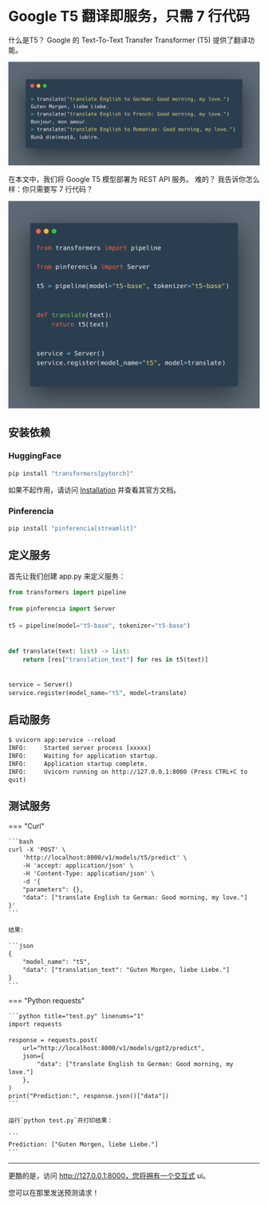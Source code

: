# Google T5 翻译即服务，只需 7 行代码

什么是T5？ Google 的 Text-To-Text Transfer Transformer (T5) 提供了翻译功能。

![翻译](/assets/images/examples/translate-home.png)

在本文中，我们将 Google T5 模型部署为 REST API 服务。 难的？ 我告诉你怎么样：你只需要写 7 行代码？

![翻译](/assets/images/examples/translate-app.png)

## 安装依赖

### HuggingFace

```bash
pip install "transformers[pytorch]"
```

如果不起作用，请访问 [Installation](https://huggingface.co/docs/transformers/installation) 并查看其官方文档。

### Pinferencia

```bash
pip install "pinferencia[streamlit]"
```

## 定义服务

首先让我们创建 app.py 来定义服务：

```python title="app.py" linenums="1"
from transformers import pipeline

from pinferencia import Server

t5 = pipeline(model="t5-base", tokenizer="t5-base")


def translate(text: list) -> list:
    return [res["translation_text"] for res in t5(text)]


service = Server()
service.register(model_name="t5", model=translate)
```

## 启动服务

<div class="termy">

```console
$ uvicorn app:service --reload
INFO:     Started server process [xxxxx]
INFO:     Waiting for application startup.
INFO:     Application startup complete.
INFO:     Uvicorn running on http://127.0.0.1:8000 (Press CTRL+C to quit)
```

</div>

## 测试服务

=== "Curl"

    ```bash
    curl -X 'POST' \
        'http://localhost:8000/v1/models/t5/predict' \
        -H 'accept: application/json' \
        -H 'Content-Type: application/json' \
        -d '{
        "parameters": {},
        "data": ["translate English to German: Good morning, my love."]
    }'
    ```

    结果:

    ```json
    {
        "model_name": "t5",
        "data": ["translation_text": "Guten Morgen, liebe Liebe."]
    }
    ```

=== "Python requests"

    ```python title="test.py" linenums="1"
    import requests

    response = requests.post(
        url="http://localhost:8000/v1/models/gpt2/predict",
        json={
            "data": ["translate English to German: Good morning, my love."]
        },
    )
    print("Prediction:", response.json()["data"])
    ```

    运行`python test.py`并打印结果：

    ```
    Prediction: ["Guten Morgen, liebe Liebe."]
    ```

---

更酷的是，访问 http://127.0.0.1:8000，您将拥有一个交互式 ui。

您可以在那里发送预测请求！
